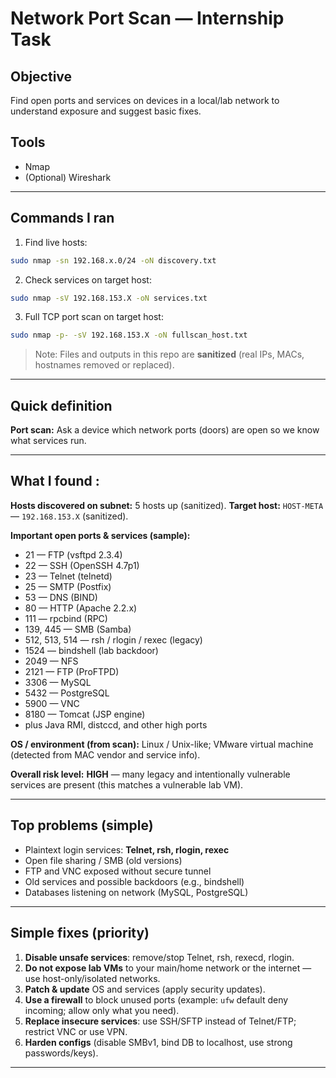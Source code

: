 # Network Port Scan — Internship Task

## Objective
Find open ports and services on devices in a local/lab network to understand exposure and suggest basic fixes.

## Tools
- Nmap  
- (Optional) Wireshark

---

## Commands I ran
1. Find live hosts:
```bash
sudo nmap -sn 192.168.x.0/24 -oN discovery.txt
````

2. Check services on target host:

```bash
sudo nmap -sV 192.168.153.X -oN services.txt
```

3. Full TCP port scan on target host:

```bash
sudo nmap -p- -sV 192.168.153.X -oN fullscan_host.txt
```

> Note: Files and outputs in this repo are **sanitized** (real IPs, MACs, hostnames removed or replaced).

---

## Quick definition

**Port scan:** Ask a device which network ports (doors) are open so we know what services run.

---

## What I found :

**Hosts discovered on subnet:** 5 hosts up (sanitized).
**Target host:** `HOST-META` — `192.168.153.X` (sanitized).

**Important open ports & services (sample):**

* 21 — FTP (vsftpd 2.3.4)
* 22 — SSH (OpenSSH 4.7p1)
* 23 — Telnet (telnetd)
* 25 — SMTP (Postfix)
* 53 — DNS (BIND)
* 80 — HTTP (Apache 2.2.x)
* 111 — rpcbind (RPC)
* 139, 445 — SMB (Samba)
* 512, 513, 514 — rsh / rlogin / rexec (legacy)
* 1524 — bindshell (lab backdoor)
* 2049 — NFS
* 2121 — FTP (ProFTPD)
* 3306 — MySQL
* 5432 — PostgreSQL
* 5900 — VNC
* 8180 — Tomcat (JSP engine)
* plus Java RMI, distccd, and other high ports

**OS / environment (from scan):** Linux / Unix-like; VMware virtual machine (detected from MAC vendor and service info).

**Overall risk level:** **HIGH** — many legacy and intentionally vulnerable services are present (this matches a vulnerable lab VM).

---

## Top problems (simple)

* Plaintext login services: **Telnet, rsh, rlogin, rexec**
* Open file sharing / SMB (old versions)
* FTP and VNC exposed without secure tunnel
* Old services and possible backdoors (e.g., bindshell)
* Databases listening on network (MySQL, PostgreSQL)

---

## Simple fixes (priority)

1. **Disable unsafe services**: remove/stop Telnet, rsh, rexecd, rlogin.
2. **Do not expose lab VMs** to your main/home network or the internet — use host-only/isolated networks.
3. **Patch & update** OS and services (apply security updates).
4. **Use a firewall** to block unused ports (example: `ufw` default deny incoming; allow only what you need).
5. **Replace insecure services**: use SSH/SFTP instead of Telnet/FTP; restrict VNC or use VPN.
6. **Harden configs** (disable SMBv1, bind DB to localhost, use strong passwords/keys).

---


```
```
